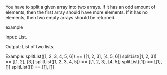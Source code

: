 You have to split a given array into two arrays. If it has an odd amount of elements, then the first array should have more elements. If it has no elements, then two empty arrays should be returned.

example

Input: List.

Output: List of two lists.

Example:
splitList([1, 2, 3, 4, 5, 6]) == [[1, 2, 3], [4, 5, 6]]
splitList([1, 2, 3]) == [[1, 2], [3]]
splitList([1, 2, 3, 4, 5]) == [[1, 2, 3], [4, 5]]
splitList([1]) == [[1], []]
splitList([]) == [[], []]
